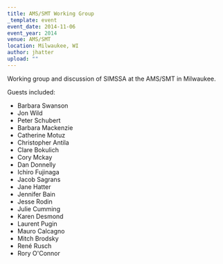 ```yaml
---
title: AMS/SMT Working Group
_template: event
event_date: 2014-11-06
event_year: 2014
venue: AMS/SMT
location: Milwaukee, WI
author: jhatter
upload: ""
---
```

Working group and discussion of SIMSSA at the AMS/SMT in Milwaukee.

Guests included:
- Barbara Swanson
- Jon Wild
- Peter Schubert
- Barbara Mackenzie
- Catherine Motuz
- Christopher Antila
- Clare Bokulich
- Cory Mckay
- Dan Donnelly
- Ichiro Fujinaga
- Jacob Sagrans
- Jane Hatter
- Jennifer Bain
- Jesse Rodin
- Julie Cumming
- Karen Desmond
- Laurent Pugin
- Mauro Calcagno
- Mitch Brodsky
- René Rusch
- Rory O'Connor
